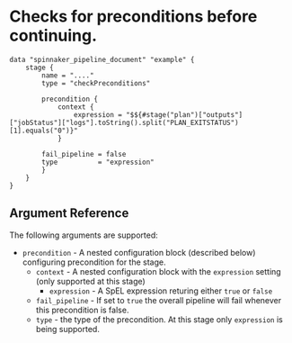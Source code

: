 # Checks for preconditions before continuing.


```hcl
data "spinnaker_pipeline_document" "example" {
    stage {
        name = "...."
        type = "checkPreconditions"

        precondition {
            context {
                expression = "$${#stage("plan")["outputs"]["jobStatus"]["logs"].toString().split("PLAN_EXITSTATUS")[1].equals("0")}"
            }

        fail_pipeline = false
        type          = "expression"
        }
    }
}
```

## Argument Reference

The following arguments are supported:

- `precondition` - A nested configuration block (described below) configuring precondition for the stage.
    - `context` - A nested configuration block with the `expression` setting (only supported at this stage)
      - `expression` - A SpEL expression returing either `true` or `false`
    - `fail_pipeline` - If set to `true` the overall pipeline will fail whenever this precondition is false.
    - `type` - the type of the precondition. At this stage only `expression` is being supported.
